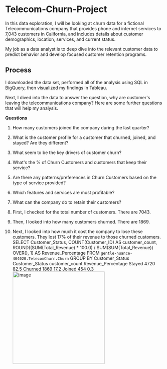 # Telecom-Churn-Project

In this data exploration, I will be looking at churn data for a fictional Telecommunications company that provides phone and internet services to 7,043 customers in California, and includes details about customer demographics, location, services, and current status.

My job as a data analyst is to deep dive into the relevant customer data to predict behavior and develop focused customer retention programs.

## Process
I downloaded the data set, performed all of the analysis using SQL in BigQuery, then visualized my findings in Tableau.

Next, I dived into the data to answer the question, why are customer's leaving the telecommunications company? Here are some further questions that will help my analysis.

**Questions**
1. How many customers joined the company during the last quarter?
2. What is the customer profile for a customer that churned, joined, and stayed? Are they different?
3. What seem to be the key drivers of customer churn?
6. What's the % of Churn Customers and customers that keep their service?
7. Are there any patterns/preferences in Churn Customers based on the type of service provided?
8. Which features and services are most profitable?
9. What can the company do to retain their customers?

1. First, I checked for the total number of customers. There are 7043.
2. Then, I looked into how many customers churned. There are 1869.
3. Next, I looked into how much it cost the company to lose these customers. They lost 17% of their revenue to those churned customers.
   SELECT Customer_Status, COUNT(Customer_ID) AS customer_count,
    ROUND((SUM(Total_Revenue) * 100.0) / SUM(SUM(Total_Revenue)) OVER(), 1) AS Revenue_Percentage 
    FROM `gentle-nuance-404020.TelecomChurn.Churn`
    GROUP BY Customer_Status
   Customer_Status	customer_count	Revenue_Percentage
Stayed	4720	82.5
Churned	1869	17.2
Joined	454	0.3<img width="293" alt="image" src="https://github.com/lanikaw/Telecom-Churn-Project/assets/160637642/3914232c-1b06-4a85-a375-5ccbd9c61c76">

